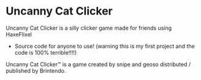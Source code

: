 # Uncanny Cat Clicker

Uncanny Cat Clicker is a silly clicker game made for friends using HaxeFlixel

- Source code for anyone to use! (warning this is my first project and the code is 100% terrible!!!!)

Uncanny Cat Clicker™ is a game created by snipe and geoso distributed / published by Brintendo.
